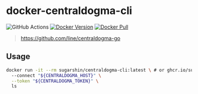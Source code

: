 # docker-centraldogma-cli

![GitHub Actions](https://github.com/sugarshin/docker-centraldogma-cli/actions/workflows/build-and-push.yml/badge.svg)
[![Docker Version](https://img.shields.io/docker/v/sugarshin/centraldogma-cli)](https://hub.docker.com/r/sugarshin/centraldogma-cli)
[![Docker Pull](https://img.shields.io/docker/pulls/sugarshin/centraldogma-cli)](https://hub.docker.com/r/sugarshin/centraldogma-cli)

> https://github.com/line/centraldogma-go

## Usage

```sh
docker run -it --rm sugarshin/centraldogma-cli:latest \ # or ghcr.io/sugarshin/centraldogma-cli:latest
  --connect "${CENTRALDOGMA_HOST}" \
  --token "${CENTRALDOGMA_TOKEN}" \
  ls
```
